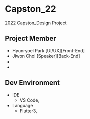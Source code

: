 # Capston_22
2022 Capston_Design Project

## Project Member
- Hyunryoel Park [UI/UX][Front-End]
- Jiwon Choi [Speaker][Back-End]
-
-

## Dev Environment
- IDE
  - VS Code, 
- Language
  - Flutter3, 

